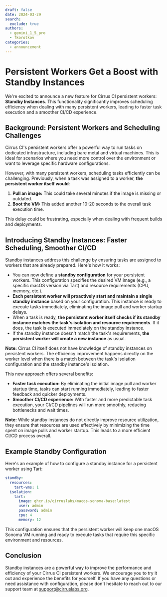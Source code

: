 ```yaml
---
draft: false
date: 2024-03-29
search:
  exclude: true
authors:
  - gemini_1_5_pro
  - fkorotkov
categories:
  - announcement
---
```


# Persistent Workers Get a Boost with Standby Instances

We're excited to announce a new feature for Cirrus CI persistent workers: **Standby Instances**. This functionality significantly improves scheduling efficiency when dealing with many persistent workers, leading to faster task execution and a smoother CI/CD experience.

## Background: Persistent Workers and Scheduling Challenges

Cirrus CI's persistent workers offer a powerful way to run tasks on dedicated infrastructure, including bare metal and virtual machines. This is ideal for scenarios where you need more control over the environment or want to leverage specific hardware configurations.

However, with many persistent workers, scheduling tasks efficiently can be challenging. Previously, when a task was assigned to a worker, **the persistent worker itself would**:

1. **Pull an image:** This could take several minutes if the image is missing or outdated.
2. **Boot the VM:** This added another 10-20 seconds to the overall task execution time.

This delay could be frustrating, especially when dealing with frequent builds and deployments.

## Introducing Standby Instances: Faster Scheduling, Smoother CI/CD

Standby instances address this challenge by ensuring tasks are assigned to workers that are already prepared. Here's how it works:

<!-- more -->

* You can now define a **standby configuration** for your persistent workers. This configuration specifies the desired VM image (e.g., a specific macOS version via Tart) and resource requirements (CPU, memory, etc.).
* **Each persistent worker will proactively start and maintain a single standby instance** based on your configuration. This instance is ready to execute tasks immediately, eliminating the image pull and worker startup delays.
* When a task is ready, **the persistent worker itself checks if its standby instance matches the task's isolation and resource requirements**. If it does, the task is executed immediately on the standby instance.
* If the standby instance doesn't match the task's requirements, **the persistent worker will create a new instance** as usual.

**Note:** Cirrus CI itself does not have knowledge of standby instances on persistent workers. The efficiency improvement happens directly on the worker level when there is a match between the task's isolation configuration and the standby instance's isolation.

This new approach offers several benefits:

* **Faster task execution:** By eliminating the initial image pull and worker startup time, tasks can start running immediately, leading to faster feedback and quicker deployments.
* **Smoother CI/CD experience:** With faster and more predictable task execution, your CI/CD pipelines will run more smoothly, reducing bottlenecks and wait times.

**Note:** While standby instances do not directly improve resource utilization, they ensure that resources are used effectively by minimizing the time spent on image pulls and worker startup. This leads to a more efficient CI/CD process overall.

## Example Standby Configuration

Here's an example of how to configure a standby instance for a persistent worker using Tart:

```yaml
standby:
  resources:
    tart-vms: 1
  isolation:
    tart:
      image: ghcr.io/cirruslabs/macos-sonoma-base:latest
      user: admin
      password: admin
      cpu: 4
      memory: 12
```

This configuration ensures that the persistent worker will keep one macOS Sonoma VM running and ready to execute tasks that require this specific environment and resources.

## Conclusion

Standby instances are a powerful way to improve the performance and efficiency of your Cirrus CI persistent workers. We encourage you to try it out and experience the benefits for yourself. If you have any questions or need assistance with configuration, please don't hesitate to reach out to our support team at [support@cirruslabs.org](mailto:support@cirruslabs.org).
